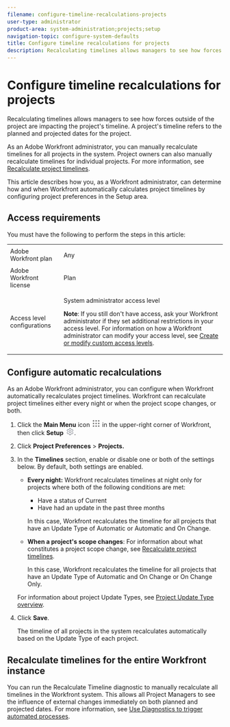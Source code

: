 ```yaml
---
filename: configure-timeline-recalculations-projects
user-type: administrator
product-area: system-administration;projects;setup
navigation-topic: configure-system-defaults
title: Configure timeline recalculations for projects
description: Recalculating timelines allows managers to see how forces outside of the project are impacting the project's timeline. A project's timeline refers to the planned and projected dates for the project.
---
```


# Configure timeline recalculations for projects

Recalculating timelines allows managers to see how forces outside of the project are impacting the project's timeline. A project's timeline refers to the planned and projected dates for the project.

As an Adobe Workfront administrator, you can manually recalculate timelines for all projects in the system. Project owners can also manually recalculate timelines for individual projects. For more information, see [Recalculate project timelines](../../../manage-work/projects/manage-projects/recalculate-project-timeline.md).

This article describes how you, as a Workfront administrator, can determine how and when Workfront automatically calculates project timelines by configuring project preferences in the Setup area.

## Access requirements

You must have the following to perform the steps in this article:

<table> 
 <col> 
 <col> 
 <tbody> 
  <tr> 
   <td role="rowheader">Adobe Workfront plan</td> 
   <td> <p>Any</p> </td> 
  </tr> 
  <tr> 
   <td role="rowheader">Adobe Workfront license</td> 
   <td> <p>Plan </p> </td> 
  </tr> 
  <tr> 
   <td role="rowheader">Access level configurations</td> 
   <td> <p>System administrator access level</p> <p><b>Note</b>: If you still don't have access, ask your Workfront administrator if they set additional restrictions in your access level. For information on how a Workfront administrator can modify your access level, see <a href="../../../administration-and-setup/add-users/configure-and-grant-access/create-modify-access-levels.md" class="MCXref xref">Create or modify custom access levels</a>.</p> </td> 
  </tr> 
 </tbody> 
</table>

## Configure automatic recalculations

As an Adobe Workfront administrator, you can configure when&nbsp;Workfront automatically recalculates project timelines. Workfront can recalculate project timelines either every night or when the project scope changes, or both.

1. Click the **Main Menu** icon ![](assets/main-menu-icon.png) in the upper-right corner of Workfront, then click **Setup** ![](assets/gear-icon-settings.png). 

1. Click **Project Preferences** > **Projects.**

1. In the **Timelines** section, enable or disable one or both of the settings below. By default, both settings are enabled.

   * **Every night:** Workfront​​​ recalculates timelines at night only for projects where both of the following conditions are met:

      * Have a status of Current
      * Have had an update in the past three months

     In this case, Workfront recalculates the timeline for all projects that have an Update Type of Automatic or Automatic and On Change. 
   
   * **When a project's scope changes**: For information about what constitutes a project scope change, see [Recalculate project timelines](../../../manage-work/projects/manage-projects/recalculate-project-timeline.md).

     In this case, Workfront recalculates the timeline for all projects that have an Update Type of Automatic and On&nbsp;Change or On Change Only.

   For information about project Update Types, see [Project Update Type overview](../../../manage-work/projects/planning-a-project/project-update-type-overview.md). 

1. Click **Save**.

   The timeline of all projects in the system recalculates automatically based on the Update Type of each project.

## Recalculate timelines for the entire&nbsp;Workfront instance

You can run the Recalculate Timeline diagnostic to manually recalculate all timelines in the Workfront system. This allows all Project Managers to see the influence of external changes immediately on both planned and projected dates. For more information, see [Use Diagnostics to trigger automated processes](../../../administration-and-setup/manage-workfront/run-diagnostics/use-diagnostics-to-trigger-automated-processes.md).
